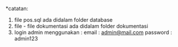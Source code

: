 *catatan: 
1. file pos.sql ada didalam folder database
2. file - file dokumentasi ada didalam folder dokumentasi
3. login admin menggunakan :
    email : admin@mail.com
    password : admin123

